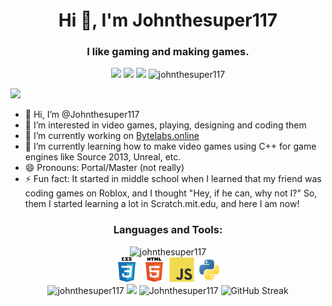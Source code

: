 <h1 align="center">Hi 👋, I'm Johnthesuper117</h1>
<h3 align="center">I like gaming and making games.</h3>
<p align="center">
    <a href="https://github.com/python/cpython"><img src="https://img.shields.io/badge/Python-3.12-FF1493.svg"></a>
    <a href="https://scratch.mit.edu/users/radking_12/"><img src="https://img.shields.io/badge/radking__12-12?logo=Scratch&logoColor=yellow&label=Scratch&labelColor=grey&color=yellow"></a>
    <a href="https://steamcommunity.com/profiles/76561199811025523/"><img src="https://img.shields.io/badge/Johnthesuper117-1?logo=steam&logoColor=blue&label=Steam&labelColor=grey&color=blue"></a>
    <img src="https://komarev.com/ghpvc/?username=johnthesuper117&label=Profile%20views&color=0e75b6&style=flat" alt="johnthesuper117" />
</p>

![](NamePlate.gif)

- 👋 Hi, I’m @Johnthesuper117
- 👀 I’m interested in video games, playing, designing and coding them
- 🔭 I’m currently working on [Bytelabs.online](https://github.com/Johnthesuper117/bytelabs.online)
- 🌱 I’m currently learning how to make video games using C++ for game engines like Source 2013, Unreal, etc.
- 😄 Pronouns: Portal/Master (not really)
- ⚡ Fun fact: It started in middle school when I learned that my friend was coding games on Roblox, and I thought "Hey, if he can, why not I?" So, them I started learning a lot in Scratch.mit.edu, and here I am now!

<h3 align="center">Languages and Tools:</h3>
<p align="center"> 
    <img src="https://github-readme-stats.vercel.app/api/top-langs?username=johnthesuper117&theme=dark&show_icons=true&locale=en&layout=compact" alt="johnthesuper117" />
    <br>
    <img src="https://raw.githubusercontent.com/devicons/devicon/master/icons/css3/css3-original-wordmark.svg" alt="css3" width="40" height="40"/>
    <img src="https://raw.githubusercontent.com/devicons/devicon/master/icons/html5/html5-original-wordmark.svg" alt="html5" width="40" height="40"/>
    <img src="https://raw.githubusercontent.com/devicons/devicon/master/icons/javascript/javascript-original.svg" alt="javascript" width="40" height="40"/>
    <img src="https://raw.githubusercontent.com/devicons/devicon/master/icons/python/python-original.svg" alt="python" width="40" height="40"/>
    <br>
    <img src="https://github-readme-stats.vercel.app/api?username=johnthesuper117&theme=dark&show_icons=true&locale=en" alt="johnthesuper117" /> 
    <img src="https://github-contributor-stats.vercel.app/api?username=Johnthesuper117&theme=dark&show_icons=true&limit=3&combine_all_yearly_contributions=true" />
    <img src="https://github-profile-trophy.vercel.app/?username=Johnthesuper117&theme=matrix" alt="Johnthesuper117" />
    <img src="https://streak-stats.demolab.com?user=Johnthesuper117&theme=hacker&short_numbers=true" alt="GitHub Streak" />
</p>
